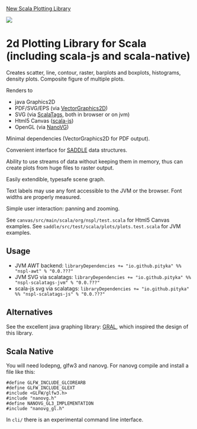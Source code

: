 [New Scala Plotting Library](https://pityka.github.io/nspl/)

[![](https://img.shields.io/maven-central/v/io.github.pityka/nspl-core_2.12.svg)](https://search.maven.org/search?q=g:io.github.pityka%20nspl)



# 2d Plotting Library for Scala (including scala-js and scala-native)

Creates scatter, line, contour, raster, barplots and boxplots, histograms, density plots. Composite figure of multiple plots.

Renders to
* java Graphics2D
* PDF/SVG/EPS (via [VectorGraphics2D](https://github.com/eseifert/vectorgraphics2d))
* SVG (via [ScalaTags](http://www.lihaoyi.com/scalatags/), both in browser or on jvm)
* Html5 Canvas ([scala-js](http://www.scala-js.org))
* OpenGL (via [NanoVG](https://github.com/memononen/nanovg))

Minimal dependencies (VectorGraphics2D for PDF output).

Convenient interface for [SADDLE](https://saddle.github.io/) data structures.

Ability to use streams of data without keeping them in memory, thus can create plots from huge files to raster output.

Easily extendible, typesafe scene graph.

Text labels may use any font accessible to the JVM or the browser. Font widths are properly measured.

Simple user interaction: panning and zooming.

See `canvas/src/main/scala/org/nspl/test.scala` for Html5 Canvas examples.
See `saddle/src/test/scala/plots/plots.test.scala` for JVM examples.

## Usage

* JVM AWT backend: `libraryDependencies += "io.github.pityka" %% "nspl-awt" % "0.0.???"`
* JVM SVG via scalatags: `libraryDependencies += "io.github.pityka" %% "nspl-scalatags-jvm" % "0.0.???"`
* scala-js svg via scalatags: `libraryDependencies += "io.github.pityka" %% "nspl-scalatags-js" % "0.0.???"` 


## Alternatives

See the excellent java graphing library: [GRAL](https://github.com/eseifert/gral), which inspired the design of this library.

## Scala Native
You will need lodepng, glfw3 and nanovg. For nanovg compile and install a file like this:
```
#define GLFW_INCLUDE_GLCOREARB
#define GLFW_INCLUDE_GLEXT
#include <GLFW/glfw3.h>
#include "nanovg.h"
#define NANOVG_GL3_IMPLEMENTATION
#include "nanovg_gl.h"
```

In `cli/` there is an experimental command line interface.
